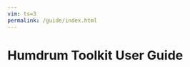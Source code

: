 ```yaml
---
vim: ts=3
permalink: /guide/index.html
---
```


Humdrum Toolkit User Guide
============================

<div id="index"></div>

<style>

ul.index {
	list-style: none;
}

</style>

<script>
var guide = {{ site.data.guide | jsonify }}
console.log("GUIDE", guide);

generateIndex(guide, "#index");


function generateIndex(data, selector) {
	var element = document.querySelector(selector);
	if (!element) {
		console.log("Error: cannot find target", selector);
		return;
	}
	var output = "";
	output += "<ul class='index'>";
	for (var i=0; i<data.length; i++) {
		output += "<li>";
		var counter = data[i].chapter;
		if (counter < 10) {
			counter = "0" + counter;
		}
		output += "<a href=ch" + counter + ">";
		output += "<span style='display:inline-block; width:150px;'>";
		output += "Chapter ";
		output += data[i].chapter;
		output += ": ";
		output += "</span>";
		output += data[i].title;
		output += "</a>";
		output += "</li>";
	}
	output += "<ul class='index'>";
	element.innerHTML = output;
}

</script>


